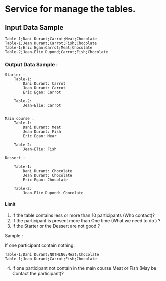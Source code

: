 # Service for manage the tables.

## Input Data Sample

```csv
Table-1;Dani Durant;Carrot;Meat;Chocolate
Table-1;Jean Durant;Carrot;Fish;Chocolate
Table-1;Eric Egan;Carrot;Meat;Chocolate
Table-2;Jean-Elie Dupond;Carrot;Fish;Chocolate
```

### Output Data Sample : 


```
Starter : 
	Table-1:
		Dani Durant: Carrot
		Jean Durant: Carrot
		Eric Egan: Carrot
	
	Table-2:
		Jean-Elie: Carrot


Main course : 
	Table-1:
		Dani Durant: Meat
		Jean Durant: Fish
		Eric Egan: Mear
	
	Table-2:
		Jean-Elie: Fish

Dessert : 

	Table-1:
		Dani Durant: Chocolate
		Jean Durant: Chocolate
		Eric Egan: Chocolate
	
	Table-2:
		Jean-Elie Dupond: Chocolate

```

#### Limit

1. If the table contains less or more than 10 participants (Who contact)?
2. If the participant is present more than One time (What we need to do ) ?
3. If the Starter or the Dessert are not good ? 

Sample : 

If one participant contain nothing.

```csv
Table-1;Dani Durant;NOTHING;Meat;Chocolate
Table-1;Jean Durant;Carrot;Fish;Chocolate
```

4. If one participant not contain in the main course Meat or Fish (May be Contact the participant)?
